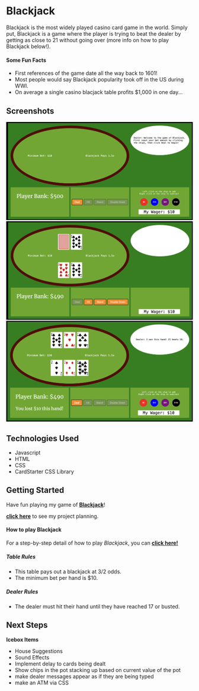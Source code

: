 # Blackjack

  Blackjack is the most widely played casino card game in the world. Simply put, Blackjack is a game where the player is trying to beat the dealer by getting as close to 21 without going over (more info on how to play Blackjack below!). 
  #### Some Fun Facts
  * First references of the game date all the way back to 1601! 
  * Most people would say Blackjack popularity took off in the US during WWI. 
  * On average a single casino blacjack table profits $1,000 in one day...

  ## Screenshots
  ![game on load](images/onLoad.png)
  ![game on deal](images/onDeal.png)
  ![hand result](images/handResult.png)

  ## Technologies Used
  * Javascript
  * HTML
  * CSS
  * CardStarter CSS Library


  ## Getting Started
  Have fun playing my game of [**Blackjack**](https://chadbanghart.github.io/blackjack/)!

  [**click here**](planning/) to see my project planning.

  #### How to play Blackjack
  For a step-by-step detail of how to play _Blackjack_, you can [**click here!**](https://www.blackjackapprenticeship.com/how-to-play-blackjack/)
  
  ##### Table Rules
  * This table pays out a blackjack at 3/2 odds.
  * The minimum bet per hand is $10.

  ##### Dealer Rules 
  * The dealer must hit their hand until they have reached 17 or busted. 

  ## Next Steps
  **Icebox Items**
  * House Suggestions
  * Sound Effects
  * Implement delay to cards being dealt
  * Show chips in the pot stacking up based on current value of the pot
  * make dealer messages appear as if they are being typed
  * make an ATM via CSS